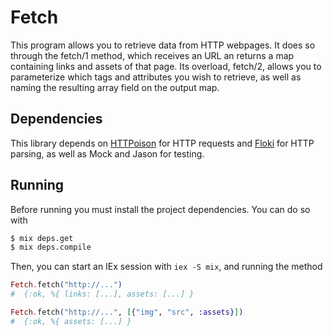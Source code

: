 # Fetch

This program allows you to retrieve data from HTTP webpages. 
It does so through the fetch/1 method, which receives an URL an returns a map containing links and assets of that page.
Its overload, fetch/2, allows you to parameterize which tags and attributes you wish to retrieve, as well as naming the resulting array field on the output map.

## Dependencies

This library depends on [HTTPoison](https://github.com/edgurgel/httpoison) for HTTP requests and [Floki](https://github.com/philss/floki) for HTTP parsing, as well as Mock and Jason for testing.

## Running

Before running you must install the project dependencies. You can do so with

```bash
$ mix deps.get
$ mix deps.compile
```

Then, you can start an IEx session with `iex -S mix`, and running the method 

```elixir
Fetch.fetch("http://...")
#  {:ok, %{ links: [...], assets: [...] }

Fetch.fetch("http://...", [{"img", "src", :assets}])
#  {:ok, %{ assets: [...] }
```

##
